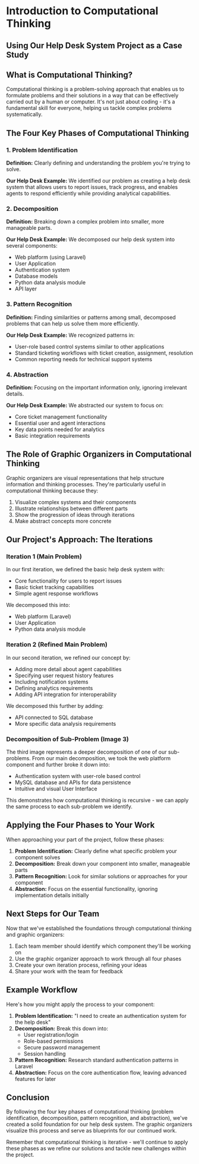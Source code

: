 # Introduction to Computational Thinking
## Using Our Help Desk System Project as a Case Study

## What is Computational Thinking?

Computational thinking is a problem-solving approach that enables us to formulate problems and their solutions in a way that can be effectively carried out by a human or computer. It's not just about coding - it's a fundamental skill for everyone, helping us tackle complex problems systematically.

## The Four Key Phases of Computational Thinking

### 1. Problem Identification
**Definition:** Clearly defining and understanding the problem you're trying to solve.

**Our Help Desk Example:** We identified our problem as creating a help desk system that allows users to report issues, track progress, and enables agents to respond efficiently while providing analytical capabilities.

### 2. Decomposition
**Definition:** Breaking down a complex problem into smaller, more manageable parts.

**Our Help Desk Example:** We decomposed our help desk system into several components:
- Web platform (using Laravel)
- User Application 
- Authentication system
- Database models
- Python data analysis module
- API layer

### 3. Pattern Recognition
**Definition:** Finding similarities or patterns among small, decomposed problems that can help us solve them more efficiently.

**Our Help Desk Example:** We recognized patterns in:
- User-role based control systems similar to other applications
- Standard ticketing workflows with ticket creation, assignment, resolution
- Common reporting needs for technical support systems

### 4. Abstraction
**Definition:** Focusing on the important information only, ignoring irrelevant details.

**Our Help Desk Example:** We abstracted our system to focus on:
- Core ticket management functionality
- Essential user and agent interactions
- Key data points needed for analytics
- Basic integration requirements

## The Role of Graphic Organizers in Computational Thinking

Graphic organizers are visual representations that help structure information and thinking processes. They're particularly useful in computational thinking because they:

1. Visualize complex systems and their components
2. Illustrate relationships between different parts
3. Show the progression of ideas through iterations
4. Make abstract concepts more concrete

## Our Project's Approach: The Iterations

### Iteration 1 (Main Problem)
In our first iteration, we defined the basic help desk system with:
- Core functionality for users to report issues
- Basic ticket tracking capabilities
- Simple agent response workflows

We decomposed this into:
- Web platform (Laravel)
- User Application
- Python data analysis module

### Iteration 2 (Refined Main Problem)
In our second iteration, we refined our concept by:
- Adding more detail about agent capabilities
- Specifying user request history features
- Including notification systems
- Defining analytics requirements
- Adding API integration for interoperability

We decomposed this further by adding:
- API connected to SQL database
- More specific data analysis requirements

### Decomposition of Sub-Problem (Image 3)
The third image represents a deeper decomposition of one of our sub-problems. From our main decomposition, we took the web platform component and further broke it down into:
- Authentication system with user-role based control
- MySQL database and APIs for data persistence
- Intuitive and visual User Interface

This demonstrates how computational thinking is recursive - we can apply the same process to each sub-problem we identify.

## Applying the Four Phases to Your Work

When approaching your part of the project, follow these phases:

1. **Problem Identification:** Clearly define what specific problem your component solves
2. **Decomposition:** Break down your component into smaller, manageable parts
3. **Pattern Recognition:** Look for similar solutions or approaches for your component
4. **Abstraction:** Focus on the essential functionality, ignoring implementation details initially

## Next Steps for Our Team

Now that we've established the foundations through computational thinking and graphic organizers:

1. Each team member should identify which component they'll be working on
2. Use the graphic organizer approach to work through all four phases
3. Create your own iteration process, refining your ideas
4. Share your work with the team for feedback

## Example Workflow

Here's how you might apply the process to your component:

1. **Problem Identification:** "I need to create an authentication system for the help desk"
2. **Decomposition:** Break this down into:
   - User registration/login
   - Role-based permissions
   - Secure password management
   - Session handling
3. **Pattern Recognition:** Research standard authentication patterns in Laravel
4. **Abstraction:** Focus on the core authentication flow, leaving advanced features for later

## Conclusion

By following the four key phases of computational thinking (problem identification, decomposition, pattern recognition, and abstraction), we've created a solid foundation for our help desk system. The graphic organizers visualize this process and serve as blueprints for our continued work.

Remember that computational thinking is iterative - we'll continue to apply these phases as we refine our solutions and tackle new challenges within the project.